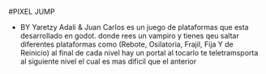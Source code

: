 #PIXEL JUMP
+ BY Yaretzy Adali & Juan Carlos
es un juego de plataformas que esta desarrollado en godot. donde rees un vampiro y tienes qeu saltar diferentes plataformas como
(Rebote, Osilatoria, Frajil, Fija Y de Reinicio)  al final de cada nivel hay un portal al tocarlo te teletramsporta al siguiente
nivel el cual es mas dificil que el anterior
